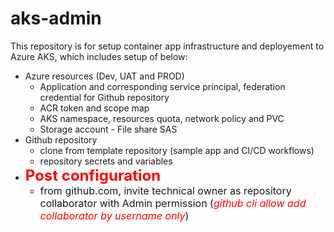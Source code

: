 # aks-admin
This repository is for setup container app infrastructure and deployement to Azure AKS, which includes setup of below:
- Azure resources (Dev, UAT and PROD)
    - Application and corresponding service principal, federation credential for Github repository
    - ACR token and scope map
    - AKS namespace, resources quota, network policy and PVC
    - Storage account - File share SAS
- Github repository
    - clone from template repository (sample app and CI/CD workflows)
    - repository secrets and variables
- <font size="5" style="color: red;">**Post configuration**</font>
    - <font size="3">from github.com, invite technical owner as repository collaborator with Admin permission (<font style="color: red;">*github cli allow add collaborator by username only*</font>)